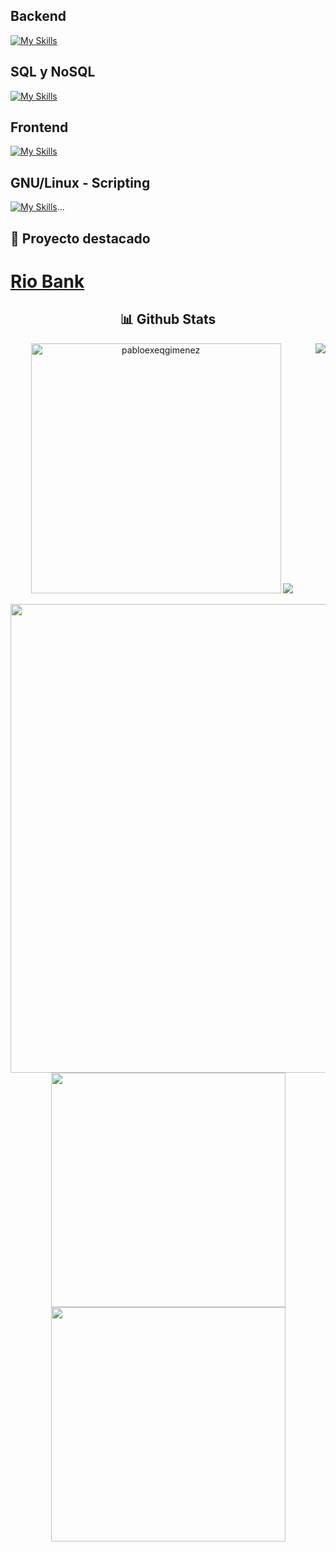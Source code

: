 
## Backend
[![My Skills](https://skillicons.dev/icons?i=js,nodejs,express,prisma)](https://skillicons.dev)

## SQL y NoSQL
[![My Skills](https://skillicons.dev/icons?i=mysql,mongo,postgres)](https://skillicons.dev)

## Frontend
[![My Skills](https://skillicons.dev/icons?i=react,css,html,bootstrap)](https://skillicons.dev)

## GNU/Linux - Scripting
[![My Skills](https://skillicons.dev/icons?i=linux,debian)](https://skillicons.dev)...

## 📌 Proyecto destacado

# [Rio Bank](https://github.com/PabloExeQGimenez/RioBank)

<div align="center">
 <h2> 📊 Github Stats</h2>
 <img src="https://github-readme-stats.vercel.app/api/top-langs?username=pabloexeqgimenez&show_icons=true&theme=tokyonight&locale=es&hide=jupyter%20notebook,lex,&langs_count=8" alt="pabloexeqgimenez" height="400" />
  <img src="https://user-images.githubusercontent.com/73097560/115834477-dbab4500-a447-11eb-908a-139a6edaec5c.gif">
<img align="right" src="https://views.whatilearened.today/views/github/pabloexeqgimenez/pabloexeqgimenez.svg?cache=remove"/>
<p >
<img src="http://github-profile-summary-cards.vercel.app/api/cards/profile-details?username=PabloExeqGimenez&theme=tokyonight" width="750" align="center">
<br>
<img src="http://github-profile-summary-cards.vercel.app/api/cards/repos-per-language?username=pabloexeqgimenez&theme=tokyonight" width="375">
<img src="http://github-profile-summary-cards.vercel.app/api/cards/most-commit-language?username=pabloexeqgimenez&theme=tokyonight" width="375">	
</p>
</div>

<!--
**PabloExeQGimenez/PabloExeQGimenez** is a ✨ _special_ ✨ repository because its `README.md` (this file) appears on your GitHub profile.

Here are some ideas to get you started:

- 🔭 I’m currently working on ...
- 🌱 I’m currently learning ...
- 👯 I’m looking to collaborate on ...
- 🤔 I’m looking for help with ...
- 💬 Ask me about ...
- 📫 How to reach me: ...
- 😄 Pronouns: ...
- ⚡ Fun fact: ...
-->
